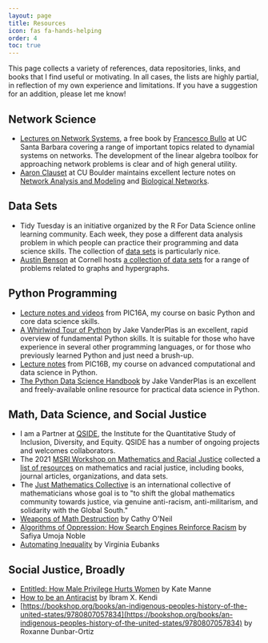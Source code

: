 ```yaml
---
layout: page
title: Resources
icon: fas fa-hands-helping
order: 4
toc: true
---
```


This page collects a variety of references, data repositories, links, and books that I find useful or motivating. In all cases, the lists are highly partial, in reflection of my own experience and limitations. If you have a suggestion for an addition, please let me know! 

## Network Science

- [Lectures on Network Systems](http://motion.me.ucsb.edu/book-lns/), a free book by [Francesco Bullo](http://motion.me.ucsb.edu/) at UC Santa Barbara covering a range of important topics related to dynamial systems on networks. The development of the linear algebra toolbox for approaching network problems is clear and of high general utility.   
- [Aaron Clauset](https://aaronclauset.github.io/) at CU Boulder maintains excellent lecture notes on [Network Analysis and Modeling](https://aaronclauset.github.io/courses/5352/) and [Biological Networks](https://aaronclauset.github.io/courses/3352/). 

## Data Sets

- Tidy Tuesday is an initiative organized by the R For Data Science online learning community. Each week, they pose a different data analysis problem in which people can practice their programming and data science skills. The collection of [data sets](https://github.com/rfordatascience/tidytuesday) is particularly nice. 
- [Austin Benson](https://www.cs.cornell.edu/~arb/) at Cornell hosts [a collection of data sets](https://www.cs.cornell.edu/~arb/data/) for a range of problems related to graphs and hypergraphs. 

## Python Programming

- [Lecture notes and videos](https://philchodrow.github.io/PIC16A/schedule/) from PIC16A, my course on basic Python and core data science skills. 
- [A Whirlwind Tour of Python](https://jakevdp.github.io/WhirlwindTourOfPython/) by Jake VanderPlas is an excellent, rapid overview of fundamental Python skills. It is suitable for those who have experience in several other programming languages, or for those who previously learned Python and just need a brush-up.  
- [Lecture notes](https://philchodrow.github.io/PIC16B/schedule/) from PIC16B, my course on advanced computational and data science in Python.  
- [The Python Data Science Handbook](https://jakevdp.github.io/PythonDataScienceHandbook/) by Jake VanderPlas is an excellent and freely-available online resource for practical data science in Python. 

## Math, Data Science, and Social Justice

- I am a Partner at [QSIDE](https://qsideinstitute.org/), the Institute for the Quantitative Study of Inclusion, Diversity, and Equity. QSIDE has a number of ongoing projects and welcomes collaborators. 
- The 2021 [MSRI Workshop on Mathematics and Racial Justice](https://www.msri.org/workshops/1012) collected a [list of resources](https://docs.google.com/document/d/1-40eCiJdlOIxDWnALv-kqO5-0c5NH1M857-_kTj-GeE/edit?usp=sharing) on mathematics and racial justice, including books, journal articles, organizations, and data sets.
- The [Just Mathematics Collective](https://www.justmathematicscollective.net/) is an international collective of mathematicians whose goal is to "to shift the global mathematics community towards justice, via genuine anti-racism, anti-militarism, and solidarity with the Global South."
- [Weapons of Math Destruction](https://bookshop.org/books/weapons-of-math-destruction-how-big-data-increases-inequality-and-threatens-democracy/9780553418835) by Cathy O'Neil
- [Algorithms of Oppression: How Search Engines Reinforce Racism](https://bookshop.org/books/algorithms-of-oppression-how-search-engines-reinforce-racism/9781479837243) by Safiya Umoja Noble
- [Automating Inequality](https://bookshop.org/books/automating-inequality-how-high-tech-tools-profile-police-and-punish-the-poor/9781250215789) by Virginia Eubanks

## Social Justice, Broadly

- [Entitled: How Male Privilege Hurts Women](https://bookshop.org/books/entitled-how-male-privilege-hurts-women/9781984826558) by Kate Manne
- [How to be an Antiracist](https://bookshop.org/books/how-to-be-an-antiracist/9780525509288) by Ibram X. Kendi
- [https://bookshop.org/books/an-indigenous-peoples-history-of-the-united-states/9780807057834](https://bookshop.org/books/an-indigenous-peoples-history-of-the-united-states/9780807057834) by Roxanne Dunbar-Ortiz